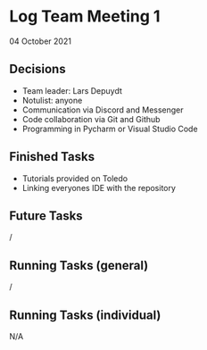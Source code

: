 # Log Team Meeting 1
04 October 2021

## Decisions
* Team leader: Lars Depuydt
* Notulist: anyone
* Communication via Discord and Messenger
* Code collaboration via Git and Github
* Programming in Pycharm or Visual Studio Code

## Finished Tasks
* Tutorials provided on Toledo
* Linking everyones IDE with the repository

## Future Tasks
/
  
## Running Tasks (general)
/

## Running Tasks (individual)
N/A
